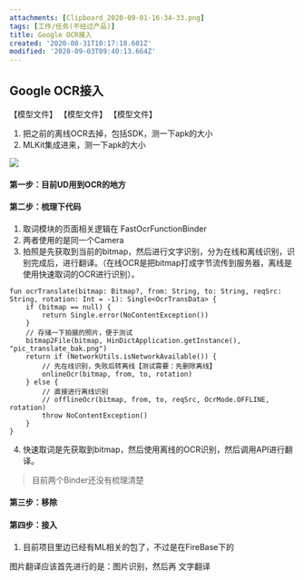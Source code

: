 ```yaml
---
attachments: [Clipboard_2020-09-01-16-34-33.png]
tags: [工作/任务(不经过产品)]
title: Google OCR接入
created: '2020-08-31T10:17:18.601Z'
modified: '2020-09-03T09:40:13.664Z'
---
```


## Google OCR接入

【模型文件】
【模型文件】
【模型文件】

1. 把之前的离线OCR去掉，包括SDK，测一下apk的大小
2. MLKit集成进来，测一下apk的大小

![](@attachment/Clipboard_2020-09-01-16-34-33.png)

#### 第一步：目前UD用到OCR的地方

#### 第二步：梳理下代码
1. 取词模块的页面相关逻辑在 FastOcrFunctionBinder
2. 两者使用的是同一个Camera
3. 拍照是先获取到当前的bitmap，然后进行文字识别，分为在线和离线识别，识别完成后，进行翻译。（在线OCR是把bitmap打成字节流传到服务器，离线是使用快速取词的OCR进行识别）。

```
fun ocrTranslate(bitmap: Bitmap?, from: String, to: String, reqSrc: String, rotation: Int = -1): Single<OcrTransData> {
    if (bitmap == null) {
        return Single.error(NoContentException())
    }
    // 存储一下拍摄的照片，便于测试
    bitmap2File(bitmap, HinDictApplication.getInstance(), "pic_translate_bak.png")
    return if (NetworkUtils.isNetworkAvailable()) {
        // 先在线识别，失败后转离线【测试需要：先删除离线】
        onlineOcr(bitmap, from, to, rotation)
    } else {
        // 直接进行离线识别
        // offlineOcr(bitmap, from, to, reqSrc, OcrMode.OFFLINE, rotation)
        throw NoContentException()
    }
}
```

4. 快速取词是先获取到bitmap，然后使用离线的OCR识别，然后调用API进行翻译。

>目前两个Binder还没有梳理清楚


#### 第三步：移除


#### 第四步：接入

1. 目前项目里边已经有ML相关的包了，不过是在FireBase下的





图片翻译应该首先进行的是：图片识别，然后再 文字翻译



